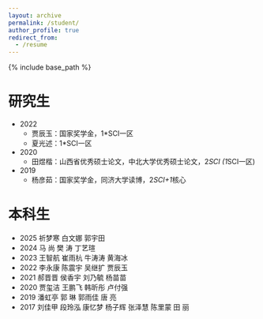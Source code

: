```yaml
---
layout: archive
permalink: /student/
author_profile: true
redirect_from:
  - /resume
---
```


{% include base_path %}

研究生
======
* 2022
	+ 贾辰玉：国家奖学金，1*SCI一区
	+ 夏光述：1*SCI一区
* 2020
	+ 田煜楷：山西省优秀硕士论文，中北大学优秀硕士论文，2*SCI (1*SCI一区)
* 2019
	+ 杨彦茹：国家奖学金，同济大学读博，2*SCI+1*核心

本科生
======
* 2025 祈梦寒   白文娜   郭宇田
* 2024 马 尚   樊 涛   丁艺瑄
* 2023 王智航   崔雨杭   牛涛涛   黄海冰
* 2022 李永康   陈震宇   吴继扩   贾辰玉
* 2021 郝晋晋   侯香宇   刘乃毓   杨苗苗
* 2020 贾玺洁   王鹏飞   韩昕彤   卢付强
* 2019 潘虹亭   郭 琳   郭雨佳   唐  亮
* 2017 刘佳甲   段玲泓   康忆梦   杨子辉   张泽慧   陈里蒙   田 丽
